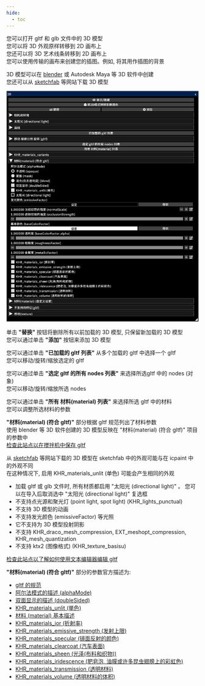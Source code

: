 ```yaml
---
hide:
  - toc
---
```


<!-- https://steamcommunity.com/sharedfiles/filedetails/?id=2964322434 -->

您可以打开 gltf 和 glb 文件中的 3D 模型 <br />
您可以将 3D 外观原样转移到 2D 画布上 <br />
您还可以将 3D 艺术线条转移到 2D 画布上 <br />
您可以使用传输的画布来创建您的插图。例如, 将其用作插图的背景

3D 模型可以在 [blender](https://www.blender.org/) 或 Autodesk Maya 等 3D 软件中创建 <br />
您还可以从 [sketchfab](https://sketchfab.com/) 等网站下载 3D 模型

![3D](./image/3D.png)

单击 __"替换"__ 按钮将删除所有以前加载的 3D 模型, 只保留新加载的 3D 模型 <br />
您可以通过单击 __"添加"__ 按钮来添加 3D 模型

您可以通过单击 __"已加载的 gltf 列表"__ 从多个加载的 gltf 中选择一个 gltf <br />
您可以移动/旋转/缩放选定的 gltf

您可以通过单击 __"选定 gltf 的所有 nodes 列表"__ 来选择所选gltf 中的 nodes (对象) <br />
您可以移动/旋转/缩放所选 nodes

您可以通过单击 __"所有 材料(material) 列表"__ 来选择所选 gltf 中的材料 <br />
您可以调整所选材料的参数

__"材料(material) (符合 gltf)"__ 部分根据 gltf 规范列出了材料参数 <br />
使用 blender 等 3D 软件创建的 3D 模型反映在 "材料(material) (符合 gltf)" 项目的参数中 <br />
[检查此站点以在搅拌机中保存 gltf](https://docs.blender.org/manual/en/latest/addons/import_export/scene_gltf2.html#gltf-2-0)

从 [sketchfab](https://sketchfab.com/) 等网站下载的 3D 模型在 sketchfab 中的外观可能与在 icpaint 中的外观不同 <br />
在这种情况下, 启用 KHR_materials_unlit (单色) 可能会产生相同的外观

* 加载 gltf 或 glb 文件时, 所有材质都启用 "太阳光 (directional light)" 。 您可以在导入后取消选中 "太阳光 (directional light)" 复选框
* 不支持点光源和聚光灯 (point light, spot light) (KHR_lights_punctual)
* 不支持 3D 模型的动画
* 不支持发光颜色 (emissiveFactor) 等光照
* 它不支持为 3D 模型投射阴影
* 不支持 KHR_draco_mesh_compression, EXT_meshopt_compression, KHR_mesh_quantization
* 不支持 ktx2 (图像格式) (KHR_texture_basisu)

[检查此站点以了解如何使用文本编辑器编辑 gltf](https://github.com/KhronosGroup/glTF-Tutorials/blob/master/AddingMaterialExtensions/AddingMaterialExtensions_002_UsingVisualStudioCode.md#using-visual-studio-code)

__"材料(material) (符合 gltf)"__ 部分的参数官方描述为:

* [gltf 的规范](https://registry.khronos.org/glTF/specs/2.0/glTF-2.0.html)
* [阿尔法模式的描述 (alphaMode)](https://registry.khronos.org/glTF/specs/2.0/glTF-2.0.html#alpha-coverage)
* [双面显示的描述 (doubleSided)](https://registry.khronos.org/glTF/specs/2.0/glTF-2.0.html#double-sided)
* [KHR_materials_unlit (単色)](https://github.com/KhronosGroup/glTF/tree/main/extensions/2.0/Khronos/KHR_materials_unlit#khr_materials_unlit)
* [材料 (material) 基本描述](https://github.com/KhronosGroup/glTF-Tutorials/blob/master/gltfTutorial/gltfTutorial_010_Materials.md#materials)
* [KHR_materials_ior (折射率)](https://github.com/KhronosGroup/glTF/tree/main/extensions/2.0/Khronos/KHR_materials_ior#khr_materials_ior)
* [KHR_materials_emissive_strength (发射上限)](https://github.com/KhronosGroup/glTF/tree/main/extensions/2.0/Khronos/KHR_materials_emissive_strength#khr_materials_emissive_strength)
* [KHR_materials_specular (镜面反射的颜色)](https://github.com/KhronosGroup/glTF/tree/main/extensions/2.0/Khronos/KHR_materials_specular#khr_materials_specular)
* [KHR_materials_clearcoat (汽车表面)](https://github.com/KhronosGroup/glTF/tree/main/extensions/2.0/Khronos/KHR_materials_clearcoat#khr_materials_clearcoat)
* [KHR_materials_sheen (光泽(布料和织物))](https://github.com/KhronosGroup/glTF/tree/main/extensions/2.0/Khronos/KHR_materials_sheen#khr_materials_sheen)
* [KHR_materials_iridescence (肥皂泡, 油膜或许多昆虫翅膀上的彩虹色)](https://github.com/KhronosGroup/glTF/tree/main/extensions/2.0/Khronos/KHR_materials_iridescence#khr_materials_iridescence)
* [KHR_materials_transmission (透明材料)](https://github.com/KhronosGroup/glTF/tree/main/extensions/2.0/Khronos/KHR_materials_transmission#khr_materials_transmission-)
* [KHR_materials_volume (透明材料的体积)](https://github.com/KhronosGroup/glTF/tree/main/extensions/2.0/Khronos/KHR_materials_volume#khr_materials_volume)
